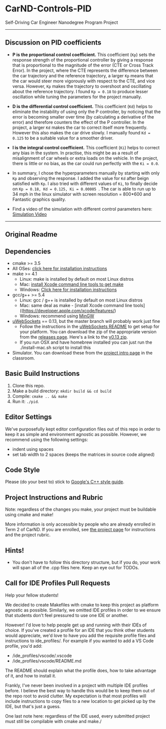 # CarND-Controls-PID
Self-Driving Car Engineer Nanodegree Program Project

---
## Discussion on PID coefficients

* **P is the proportional control coefficient.** This coefficient (`Kp`) sets the response strength of the proportional controller by giving a response that is proportional to the magnitude of the error (CTE or Cross Track Error). In the project, where the CTE represents the difference between the car trajectory and the reference trajectory, a larger `Kp` means that the car would steer more vigorously with respect to the CTE, and vice versa. However, `Kp` makes the trajectory to overshoot and oscillating about the reference trajectory. I found `Kp = 0.18` to produce lesser oscillation while tuning the parameters for the project manually. 

* **D is the differential control coefficient.** This coefficient (`Kd`) helps to eliminate the instability of using only the P controller, by noticing that the error is becoming smaller over time (by calculating a derivative of the error) and therefore counters the effect of the P controller. In the project, a larger `Kd` makes the car to correct itself more frequently. However this also makes the car drive slowly. I manually found `Kd = 0.125` to be a suitable value for a smoother driver.

* **I is the integral control coefficient.** This coefficient (`Ki`) helps to correct any bias in the system. In practise, this might be as a result of misalignment of car wheels or extra loads on the vehicle. In the project, there is little or no bias, as the car could run perfectly with the `Ki = 0.0`.

* In summary, I chose the hyperparameters manually by starting with only `Kp` and observing the response. I added the value for `Kd` after beign satisfied with `Kp`. I also tried with different values of `Ki`, to finally decide on `Kp = 0.18, Kd = 0.125, Ki = 0.00005 `. The car is able to run up to 34 mph in the linux simulator with screen resolution = 800*600 and Fantastic graphics quality.

* Find a video of the simulation with different control parameters here: [Simulation Video](https://youtu.be/nopUALPo_MM)

---

## Original Readme

## Dependencies

* cmake >= 3.5
 * All OSes: [click here for installation instructions](https://cmake.org/install/)
* make >= 4.1
  * Linux: make is installed by default on most Linux distros
  * Mac: [install Xcode command line tools to get make](https://developer.apple.com/xcode/features/)
  * Windows: [Click here for installation instructions](http://gnuwin32.sourceforge.net/packages/make.htm)
* gcc/g++ >= 5.4
  * Linux: gcc / g++ is installed by default on most Linux distros
  * Mac: same deal as make - [install Xcode command line tools]((https://developer.apple.com/xcode/features/)
  * Windows: recommend using [MinGW](http://www.mingw.org/)
* [uWebSockets](https://github.com/uWebSockets/uWebSockets) == 0.13, but the master branch will probably work just fine
  * Follow the instructions in the [uWebSockets README](https://github.com/uWebSockets/uWebSockets/blob/master/README.md) to get setup for your platform. You can download the zip of the appropriate version from the [releases page](https://github.com/uWebSockets/uWebSockets/releases). Here's a link to the [v0.13 zip](https://github.com/uWebSockets/uWebSockets/archive/v0.13.0.zip).
  * If you run OSX and have homebrew installed you can just run the ./install-mac.sh script to install this
* Simulator. You can download these from the [project intro page](https://github.com/udacity/CarND-PID-Control-Project/releases) in the classroom.

## Basic Build Instructions

1. Clone this repo.
2. Make a build directory: `mkdir build && cd build`
3. Compile: `cmake .. && make`
4. Run it: `./pid`. 

## Editor Settings

We've purposefully kept editor configuration files out of this repo in order to
keep it as simple and environment agnostic as possible. However, we recommend
using the following settings:

* indent using spaces
* set tab width to 2 spaces (keeps the matrices in source code aligned)

## Code Style

Please (do your best to) stick to [Google's C++ style guide](https://google.github.io/styleguide/cppguide.html).

## Project Instructions and Rubric

Note: regardless of the changes you make, your project must be buildable using
cmake and make!

More information is only accessible by people who are already enrolled in Term 2
of CarND. If you are enrolled, see [the project page](https://classroom.udacity.com/nanodegrees/nd013/parts/40f38239-66b6-46ec-ae68-03afd8a601c8/modules/f1820894-8322-4bb3-81aa-b26b3c6dcbaf/lessons/e8235395-22dd-4b87-88e0-d108c5e5bbf4/concepts/6a4d8d42-6a04-4aa6-b284-1697c0fd6562)
for instructions and the project rubric.

## Hints!

* You don't have to follow this directory structure, but if you do, your work
  will span all of the .cpp files here. Keep an eye out for TODOs.

## Call for IDE Profiles Pull Requests

Help your fellow students!

We decided to create Makefiles with cmake to keep this project as platform
agnostic as possible. Similarly, we omitted IDE profiles in order to we ensure
that students don't feel pressured to use one IDE or another.

However! I'd love to help people get up and running with their IDEs of choice.
If you've created a profile for an IDE that you think other students would
appreciate, we'd love to have you add the requisite profile files and
instructions to ide_profiles/. For example if you wanted to add a VS Code
profile, you'd add:

* /ide_profiles/vscode/.vscode
* /ide_profiles/vscode/README.md

The README should explain what the profile does, how to take advantage of it,
and how to install it.

Frankly, I've never been involved in a project with multiple IDE profiles
before. I believe the best way to handle this would be to keep them out of the
repo root to avoid clutter. My expectation is that most profiles will include
instructions to copy files to a new location to get picked up by the IDE, but
that's just a guess.

One last note here: regardless of the IDE used, every submitted project must
still be compilable with cmake and make./

